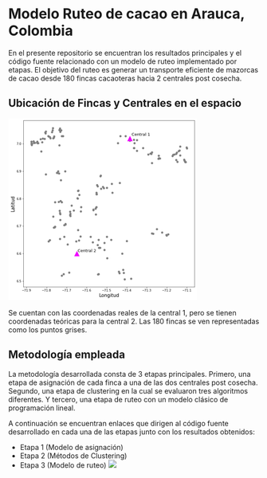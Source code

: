 # Modelo Ruteo de cacao en Arauca, Colombia
En el presente repositorio se encuentran los resultados principales y el código fuente relacionado con un modelo de ruteo implementado por etapas. El objetivo del ruteo es generar un transporte eficiente de mazorcas de cacao desde 180 fincas cacaoteras hacia 2 centrales post cosecha.
## Ubicación de Fincas y Centrales en el espacio

![](ImDOC/UbFyC.png)

Se cuentan con las coordenadas reales de la central 1, pero se tienen coordenadas teóricas para la central 2. Las 180 fincas se ven representadas como los puntos grises.

## Metodología empleada
La metodología desarrollada consta de 3 etapas principales. Primero, una etapa de asignación de cada finca a una de las dos centrales post cosecha. Segundo, una etapa de clustering en la cual se evaluaron tres algoritmos diferentes. Y tercero, una etapa de ruteo con un modelo clásico de programación lineal.

A continuación se encuentran enlaces que dirigen al código fuente desarrollado en cada una de las etapas junto con los resultados obtenidos:
- Etapa 1 (Modelo de asignación)
- Etapa 2 (Métodos de Clustering)
- Etapa 3 (Modelo de ruteo)
![](Imgei)
